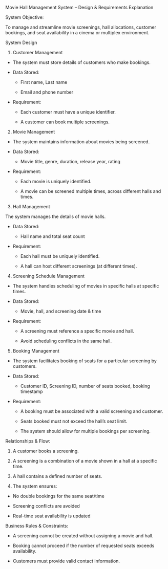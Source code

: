 Movie Hall Management System – Design & Requirements Explanation

System Objective:

To manage and streamline movie screenings, hall allocations, customer bookings, and seat availability in a cinema or multiplex environment.

System Design

1. Customer Management

- The system must store details of customers who make bookings.

- Data Stored:

  - First name, Last name

  - Email and phone number

- Requirement:

  - Each customer must have a unique identifier.

  - A customer can book multiple screenings.

2. Movie Management
   
- The system maintains information about movies being screened.

- Data Stored:

  - Movie title, genre, duration, release year, rating

- Requirement:

  - Each movie is uniquely identified.

  - A movie can be screened multiple times, across different halls and times.

3. Hall Management
   
The system manages the details of movie halls.

- Data Stored:

  - Hall name and total seat count

- Requirement:

  - Each hall must be uniquely identified.

  - A hall can host different screenings (at different times).

4. Screening Schedule Management
   
- The system handles scheduling of movies in specific halls at specific times.

- Data Stored:

  - Movie, hall, and screening date & time

- Requirement:

  - A screening must reference a specific movie and hall.

  - Avoid scheduling conflicts in the same hall.

5. Booking Management
   
- The system facilitates booking of seats for a particular screening by customers.

- Data Stored:

  - Customer ID, Screening ID, number of seats booked, booking timestamp

- Requirement:

  - A booking must be associated with a valid screening and customer.

  - Seats booked must not exceed the hall’s seat limit.

  - The system should allow for multiple bookings per screening.

Relationships & Flow:

1. A customer books a screening.

2. A screening is a combination of a movie shown in a hall at a specific time.

3. A hall contains a defined number of seats.

4. The system ensures:

  - No double bookings for the same seat/time

  - Screening conflicts are avoided

  - Real-time seat availability is updated

Business Rules & Constraints:

- A screening cannot be created without assigning a movie and hall.

- Booking cannot proceed if the number of requested seats exceeds availability.

- Customers must provide valid contact information.

